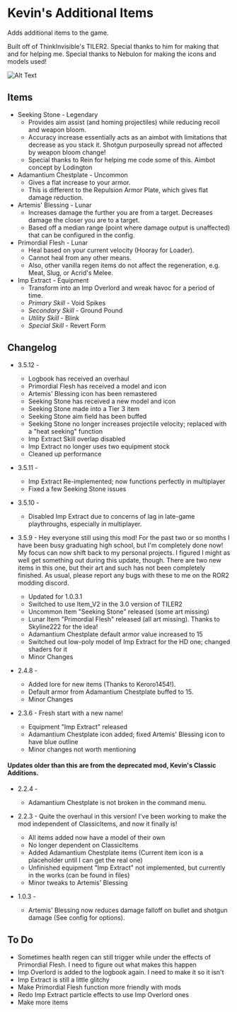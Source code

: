 # Kevin's Additional Items

Adds additional items to the game.

Built off of ThinkInvisible's TILER2. Special thanks to him for making that and for helping me.
Special thanks to Nebulon for making the icons and models used!


![Alt Text](https://cdn.discordapp.com/attachments/457344704493649921/756709673628991558/cflask.gif)


## Items

* Seeking Stone - Legendary
	* Provides aim assist (and homing projectiles) while reducing recoil and weapon bloom.
	* Accuracy increase essentially acts as an aimbot with limitations that decrease as you stack it. Shotgun purposeully spread not affected by weapon bloom change!
	* Special thanks to Rein for helping me code some of this. Aimbot concept by Lodington
* Adamantium Chestplate - Uncommon
	* Gives a flat increase to your armor.
	* This is different to the Repulsion Armor Plate, which gives flat damage reduction.
* Artemis' Blessing - Lunar
	* Increases damage the further you are from a target. Decreases damage the closer you are to a target.
	* Based off a median range (point where damage output is unaffected) that can be configured in the config.
* Primordial Flesh - Lunar
	* Heal based on your current velocity (Hooray for Loader).
	* Cannot heal from any other means.
	* Also, other vanilla regen items do not affect the regeneration, e.g. Meat, Slug, or Acrid's Melee.
* Imp Extract - Equipment
	* Transform into an Imp Overlord and wreak havoc for a period of time.
	* *Primary Skill* - Void Spikes
	* *Secondary Skill* - Ground Pound
	* *Utility Skill* - Blink
	* *Special Skill* - Revert Form

## Changelog

* 3.5.12 -
	* Logbook has received an overhaul
	* Primordial Flesh has received a model and icon
	* Artemis' Blessing icon has been remastered
	* Seeking Stone has received a new model and icon
	* Seeking Stone made into a Tier 3 item
	* Seeking Stone aim field has been buffed
	* Seeking Stone no longer increases projectile velocity; replaced with a "heat seeking" function
	* Imp Extract Skill overlap disabled
	* Imp Extract no longer uses two equipment stock
	* Cleaned up performance

* 3.5.11 -
	* Imp Extract Re-implemented; now functions perfectly in multiplayer
	* Fixed a few Seeking Stone issues

* 3.5.10 - 
	* Disabled Imp Extract due to concerns of lag in late-game playthroughs, especially in multiplayer.

* 3.5.9 - Hey everyone still using this mod! For the past two or so months I have been busy graduating high school, but I'm completely done now! My focus can now shift back to my personal projects. I figured I might as well get something out during this update, though. There are two new items in this one, but their art and such has not been completely finished. As usual, please report any bugs with these to me on the ROR2 modding discord.
	* Updated for 1.0.3.1
	* Switched to use Item_V2 in the 3.0 version of TILER2
	* Uncommon Item "Seeking Stone" released (some art missing)
	* Lunar Item "Primordial Flesh" released (all art missing). Thanks to Skyline222 for the idea!
	* Adamantium Chestplate default armor value increased to 15
	* Switched out low-poly model of Imp Extract for the HD one; changed shaders for it
	* Minor Changes

* 2.4.8 -
	* Added lore for new items (Thanks to Keroro1454!).
	* Default armor from Adamantium Chestplate buffed to 15.
	* Minor Changes

* 2.3.6 - Fresh start with a new name!
	* Equipment "Imp Extract" released
	* Adamantium Chestplate icon added; fixed Artemis' Blessing icon to have blue outline
	* Minor changes not worth mentioning
	
#### Updates older than this are from the deprecated mod, Kevin's Classic Additions.

* 2.2.4 -
	* Adamantium Chestplate is not broken in the command menu.

* 2.2.3 - Quite the overhaul in this version! I've been working to make the mod independent of ClassicItems, and now it finally is!
	* All items added now have a model of their own
	* No longer dependent on ClassicItems
	* Added Adamantium Chestplate items (Current item icon is a placeholder until I can get the real one)
	* Unfinished equipment "Imp Extract" not implemented, but currently in the works (can be found in files)
	* Minor tweaks to Artemis' Blessing

* 1.0.3 - 
	* Artemis' Blessing now reduces damage falloff on bullet and shotgun damage (See config for options).


## To Do

* Sometimes health regen can still trigger while under the effects of Primordial Flesh. I need to figure out what makes this happen
* Imp Overlord is added to the logbook again. I need to make it so it isn't
* Imp Extract is still a little glitchy
* Make Primordial Flesh function more friendly with mods
* Redo Imp Extract particle effects to use Imp Overlord ones
* Make more items
